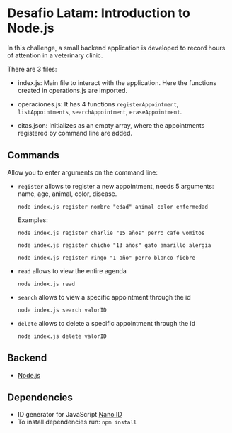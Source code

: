 # Desafio Latam: Introduction to Node.js

In this challenge, a small backend application is developed to record hours of attention in a veterinary clinic.

There are 3 files:
- index.js: Main file to interact with the application. Here the functions created in operations.js are imported.

- operaciones.js: It has 4 functions `registerAppointment`, `listAppointments`, `searchAppointment`, `eraseAppointment`.
     
- citas.json: Initializes as an empty array, where the appointments registered by command line are added.


## Commands

Allow you to enter arguments on the command line:

- `register` allows to register a new appointment, needs 5 arguments: name, age, animal, color, disease.
    ```
    node index.js register nombre "edad" animal color enfermedad
    ```
    Examples:

    ```
    node index.js register charlie "15 años" perro cafe vomitos
    ```

    ```
    node index.js register chicho "13 años" gato amarillo alergia
    ```

    ```
    node index.js register ringo "1 año" perro blanco fiebre
    ```

- `read` allows to view the entire agenda
   ```
   node index.js read
   ```

- `search` allows to view a specific appointment through the id
   ```
   node index.js search valorID
   ```
- `delete` allows to delete a specific appointment through the id
   ```
   node index.js delete valorID
   ```


## Backend

- [Node.js](https://nodejs.dev/)


## Dependencies

- ID generator for JavaScript [Nano ID](https://www.npmjs.com/package/nanoid)
- To install dependencies run: `npm install`

